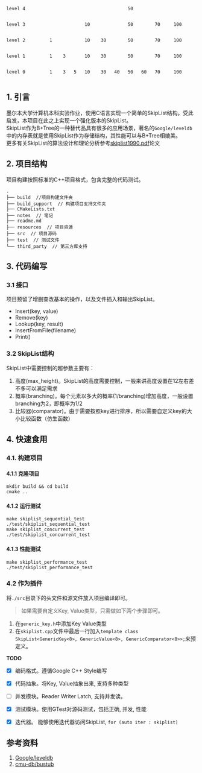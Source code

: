  ```
level 4                                      50
                 

level 3                      10              50        70     100
                                                 
                                                 
level 2         1            10    30        50        70     100
                                                 
                                                  
level 1         1    3       10    30        50        70     100
                                                   
                                                   
level 0         1    3   5   10    30   40   50   60   70     100
```

<p align=center><img src="https://img.shields.io/badge/DataStruct-SkipList-blue" alt=""><img src="https://img.shields.io/badge/ConcurrentTest-Passed-orange" alt=""></a> </p>

## 1. 引言

墨尔本大学计算机本科实验作业，使用C语言实现一个简单的SkipList结构。受此启发，本项目在此之上实现一个强化版本的SkipList。  
SkipList作为B+Tree的一种替代品具有很多的应用场景，著名的`Google/leveldb`中的内存表就是使用SkipList作为存储结构，其性能可以与B+Tree相媲美。  
更多有关SkipList的算法设计和理论分析参考[skiplist1990.pdf](./resources/skiplist1990.pdf)论文   


## 2. 项目结构
项目构建按照标准的C++项目格式，包含完整的代码测试。
```
.
├── build  //项目构建文件夹
├── build_support  // 构建项目支持文件夹
├── CMakeLists.txt 
├── notes  // 笔记
├── readme.md
├── resources  // 项目资源
├── src  // 项目源码
├── test  // 测试文件
└── third_party  // 第三方库支持
```

## 3. 代码编写
### 3.1 接口
项目预留了增删查改基本的操作，以及文件插入和输出SkipList。  
- Insert(key, value)
- Remove(key)
- Lookup(key, result)
- InsertFromFile(filename)
- Print()

### 3.2 SkipList结构  
SkipList中需要控制的超参数主要有：
1. 高度(max_height)。SkipList的高度需要控制，一般来讲高度设置在12左右差不多可以满足需求
2. 概率(branching)。每个元素以多大的概率(1/branching)增加高度，一般设置branching为2，即概率为1/2
3. 比较器(comparator)。由于需要按照key进行排序，所以需要自定义key的大小比较函数（仿生函数）

## 4. 快速食用
### 4.1. 构建项目
#### 4.1.1 克隆项目
`mkdir build && cd build`   
`cmake ..`  
####  4.1.2 运行测试  
`make skiplist_sequential_test`   
`./test/skiplist_sequential_test`   
`make skiplist_concurrent_test`    
`./test/skiplist_concurrent_test`   

#### 4.1.3 性能测试
`make skiplist_performance_test`  
`./test/skiplist_performance_test`  

### 4.2 作为插件
将`./src`目录下的头文件和源文件放入项目编译即可。
> 如果需要自定义Key, Value类型，只需做如下两个步骤即可。  
1. 在`generic_key.h`中添加Key Value类型  
2. 在`skiplist.cpp`文件中最后一行加入`template class SkipList<GenericKey<8>, GenericValue<8>, GenericComparator<8>>;`来预定义。




**TODO**

- [x] 编码格式。遵循Google C++ Style编写
- [x] 代码抽象。将Key, Value抽象出来, 支持多种类型
- [ ] 并发模块。Reader Writer Latch, 支持并发读。
- [x] 测试模块。使用GTest对源码测试，包括正确, 并发, 性能
- [x] 迭代器。 能够使用迭代器访问SkipList,    `for (auto iter : skiplist)`



## 参考资料
1. [Google/leveldb](https://github.com/google/leveldb)
2. [cmu-db/bustub](https://github.com/cmu-db/bustub)
